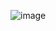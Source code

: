 ![image](https://user-images.githubusercontent.com/49626050/151028195-c65f2935-db4a-4880-a5bf-4a3447a37e09.png)
